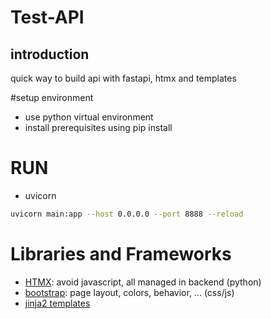 # Test-API
## introduction
quick way to build api with fastapi, htmx and templates

#setup environment
- use python virtual environment
- install prerequisites using pip install

# RUN
- uvicorn
```bash
uvicorn main:app --host 0.0.0.0 --port 8888 --reload
```

# Libraries and Frameworks
- [HTMX](https://htmx.org/docs/): avoid javascript, all managed in backend (python)
- [bootstrap](https://getbootstrap.com/): page layout, colors, behavior, ... (css/js)
- [jinja2 templates](https://jinja.palletsprojects.com/en/3.1.x/)